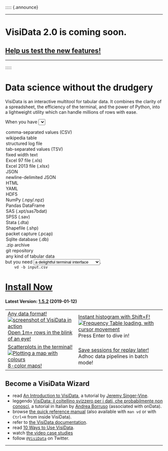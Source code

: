 ::::: {.announce}

---
# VisiData 2.0 is coming soon.

## [Help us test the new features!](/v2.x)

---

:::::

# Data science without the drudgery

VisiData is an interactive multitool for tabular data.  It combines the clarity of a spreadsheet, the efficiency of the terminal, and the power of Python, into a lightweight utility which can handle millions of rows with ease.

When you have <select id="infmt">
<option value="input.csv" selected="selected">comma-separated values (CSV)</option>
<option value="https://en.wikipedia.org/wiki/2019%E2%80%9320_coronavirus_pandemic">wikipedia table</option>
<option value="input.log">structured log file</option>
<option value="input.tsv">tab-separated values (TSV)</option>
<option value="input.txt -f fixed">fixed width text</option>
<option value="input.xls">Excel 97 file (.xls)</option>
<option value="input.xlsx">Excel 2013 file (.xlsx)</option>
<option value="input.json">JSON</option>
<option value="input.jsonl">newline-delimited JSON</option>
<option value="input.html">HTML</option>
<option value="input.yml">YAML</option>
<option value="input.h5">HDF5</option>
<option value="input.npy">NumPy (.npy/.npz)</option>
<option value="visidata.view_pandas(df)">Pandas DataFrame</option>
<option value="input.xpt">SAS (.xpt/sas7bdat)</option>
<option value="input.sav">SPSS (.sav)</option>
<option value="input.dta">Stata (.dta)</option>
<option value="input.shp">Shapefile (.shp)</option>
<option value="input.pcap">packet capture (.pcap)</option>
<option value="input.db">Sqlite database (.db)</option>
<option value="input.zip">.zip archive</option>
<option value="vgit">git repository</option>
<option value="">any kind of tabular data</option>
</select>
but you need
<select id="outfmt">
<option value="" selected="selected">a delightful terminal interface</option>
<option value="">to explore the data quickly</option>
<option value=" 'Shift+F' on any column">to get some quick insights</option>
<option value=" '=' to add Python column">to compute Python for each row</option>
<option value="-b -o output.csv">tab-separated values (TSV)</option>
<option value="-b -o output.csv">comma-separated values (CSV)</option>
<option value="-b -o output.txt --save-filetype=fixed">fixed width text</option>
<option value=" 'e' to edit">to clean up the data</option>
<option value="-b -o output.txt">plain text</option>
<option value="-b -o output.json">JSON</option>
<option value="-b -o output.jsonl">JSON (newline-delimited)</option>
<option value="-b -o output.geojson">GeoJSON</option>
<option value="-b -o output.html">HTML &lt;table&gt;</option>
<option value="-b -o output.sqlite">Sqlite database</option>
<option value="-b -o output.md">Markdown</option>
<option value="-b -o output.jira">Markdown (org-mode) </option>
<option value="-b -o output.npy">Numpy (.npy) file</option>
</select>.

<code id="cmdline">
    vd -b input.csv
</code>

<script type="text/javascript">
    function display() {
        var infmt = document.getElementById("infmt").value;
        var outfmt = document.getElementById("outfmt").value;
        document.getElementById("cmdline").innerHTML = "vd " + infmt + " " + outfmt;

    }

    var infmt = document.getElementById("infmt");
    var outfmt = document.getElementById("outfmt");

    infmt.addEventListener('change', display);
    outfmt.addEventListener('change', display);
    display();
</script>

# [Install Now](/install)

#### Latest Version: [1.5.2](/blog/2019/v1.5.2/) (2019-01-12)

<table>
<tr>

<td>
<a class="" href="/formats">
Any data format!
<div class="screenshot">
<img src="/basic-screenshot.png" alt="screenshot of VisiData in action"/>
</div>
Open 1m+ rows in the blink of an eye!
</a>
</td>

<td>
<a class="" href="/docs/freqtbl">
Instant histogram with Shift+F!
<div class="screenshot">
<a href="/freq-move-row.gif"><img src="/freq-move-row.gif" alt="Frequency Table loading, with cursor movement"/></a>
</div>
Press Enter to dive in!
</td>
</tr>

<tr>
<td>
<a href="https://www.youtube.com/watch?v=N1CBDTgGtOU&t=134">
Scatterplots in the terminal!
<div class="screenshot">
<img src="/map-colours.png" alt="Plotting a map with colours"/>
</div>
8-color maps!
</a>
</td>

<td>
<a href="/docs/save-restore">
Save sessions for replay later!
<div class="screenshot">
<a href="/scatterplot-usage.png"><img src="/scatterplot-usage.png" alt=""/></a>
</div>
Adhoc data pipelines in batch mode!
<!--pre>vd --batch input.csv -o output.json</pre-->
</a>
</td>
</tr>

<!--tr>
<td>
Search, sort, filter with regex!
<div class="screenshot">
<a href=""><img src="" alt=""/></a>
</div>
Bulk transform with Python!
</td>

<td>
Includes pandas DataFrame adapter!
<pre>vd.view_pandas(obj)</pre>
<div class="screenshot">
<a href=""><img src="" alt=""/></a>
</div>
Extensible with Python!
</td>
</tr-->

</table>

## Become a VisiData Wizard
* read [An Introduction to VisiData](https://jsvine.github.io/intro-to-visidata/index.html), a tutorial by [Jeremy Singer-Vine](https://www.jsvine.com/).
* leggendo [VisiData: il coltellino svizzero per i dati, che probabilmente non conosci](https://github.com/ondata/guidaVisiData/tree/master/testo), a tutorial in Italian by [Andrea Borruso](https://medium.com/@aborruso) (associated with onData).
* browse [the quick reference manual](/man) (also available with `man vd` or with `Ctrl+H` from inside VisiData).
* refer to [the VisiData documentation](/docs).
* read [10 Ways to Use VisiData](/blog/2020/ten).
* watch [the video case studies](https://www.youtube.com/playlist?list=PLxu7QdBkC7drrAGfYzatPGVHIpv4Et46W)
* follow [`@VisiData`](https://twitter.com/visidata) on Twitter.

---
